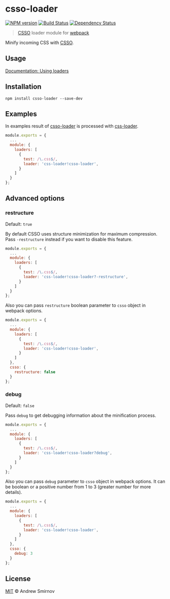 # csso-loader
[![NPM version](https://img.shields.io/npm/v/csso-loader.svg)](https://www.npmjs.com/package/csso-loader)
[![Build Status](https://img.shields.io/travis/sandark7/csso-loader.svg)](https://travis-ci.org/sandark7/csso-loader)
[![Dependency Status](https://img.shields.io/gemnasium/sandark7/csso-loader.svg)](https://gemnasium.com/sandark7/csso-loader)

> [CSSO](https://www.npmjs.com/package/csso) loader module for [webpack](https://www.npmjs.com/package/webpack)

Minify incoming CSS with [CSSO](https://www.npmjs.com/package/csso).

## Usage

[Documentation: Using loaders](http://webpack.github.io/docs/using-loaders.html)

## Installation

```
npm install csso-loader --save-dev
```

## Examples

In examples result of [csso-loader](https://www.npmjs.com/package/csso-loader)
is processed with [css-loader](https://www.npmjs.com/package/css-loader).

``` javascript
module.exports = {
  ...
  module: {
    loaders: [
      {
        test: /\.css$/,
        loader: 'css-loader!csso-loader',
      }
    ]
  }
};
```

## Advanced options

### restructure

Default: `true`

By default CSSO uses structure minimization for maximum compression.
Pass `-restructure` instead if you want to disable this feature.

``` javascript
module.exports = {
  ...
  module: {
    loaders: [
      {
        test: /\.css$/,
        loader: 'css-loader!csso-loader?-restructure',
      }
    ]
  }
};
```

Also you can pass `restructure` boolean parameter to `csso` object in webpack options.

``` javascript
module.exports = {
  ...
  module: {
    loaders: [
      {
        test: /\.css$/,
        loader: 'css-loader!csso-loader',
      }
    ]
  },
  csso: {
    restructure: false
  }
};
```

### debug

Default: `false`

Pass `debug` to get debugging information about the minification process.

``` javascript
module.exports = {
  ...
  module: {
    loaders: [
      {
        test: /\.css$/,
        loader: 'css-loader!csso-loader?debug',
      }
    ]
  }
};
```

Also you can pass `debug` parameter to `csso` object in webpack options.
It can be boolean or a positive number from 1 to 3 (greater number for more details).

``` javascript
module.exports = {
  ...
  module: {
    loaders: [
      {
        test: /\.css$/,
        loader: 'css-loader!csso-loader',
      }
    ]
  },
  csso: {
    debug: 3
  }
};
```

## License

[MIT](http://www.opensource.org/licenses/mit-license.php) © Andrew Smirnov
